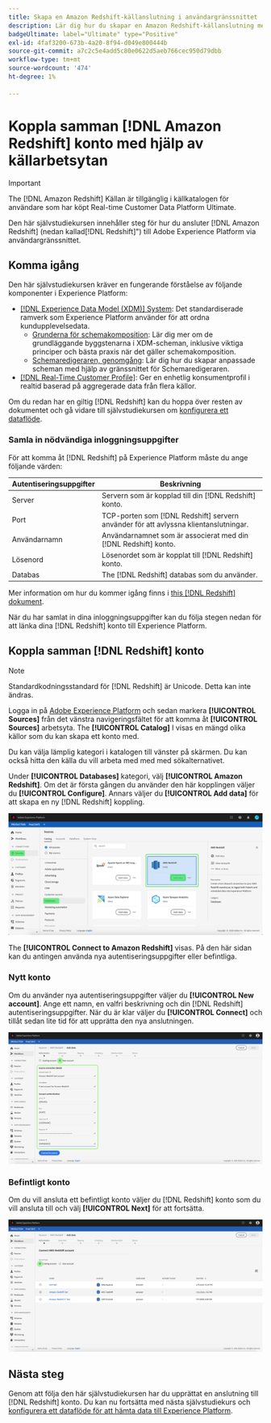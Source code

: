 ```yaml
---
title: Skapa en Amazon Redshift-källanslutning i användargränssnittet
description: Lär dig hur du skapar en Amazon Redshift-källanslutning med Adobe Experience Platform-gränssnittet.
badgeUltimate: label="Ultimate" type="Positive"
exl-id: 4faf3200-673b-4a20-8f94-d049e800444b
source-git-commit: a7c2c5e4add5c80e0622d5aeb766cec950d79dbb
workflow-type: tm+mt
source-wordcount: '474'
ht-degree: 1%

---
```


# Koppla samman [!DNL Amazon Redshift] konto med hjälp av källarbetsytan

>[!IMPORTANT]
>
>The [!DNL Amazon Redshift] Källan är tillgänglig i källkatalogen för användare som har köpt Real-time Customer Data Platform Ultimate.

Den här självstudiekursen innehåller steg för hur du ansluter [!DNL Amazon Redshift] (nedan kallad[!DNL Redshift]&quot;) till Adobe Experience Platform via användargränssnittet.

## Komma igång

Den här självstudiekursen kräver en fungerande förståelse av följande komponenter i Experience Platform:

- [[!DNL Experience Data Model (XDM)] System](../../../../../xdm/home.md): Det standardiserade ramverk som Experience Platform använder för att ordna kundupplevelsedata.
   - [Grunderna för schemakomposition](../../../../../xdm/schema/composition.md): Lär dig mer om de grundläggande byggstenarna i XDM-scheman, inklusive viktiga principer och bästa praxis när det gäller schemakomposition.
   - [Schemaredigeraren, genomgång](../../../../../xdm/tutorials/create-schema-ui.md): Lär dig hur du skapar anpassade scheman med hjälp av gränssnittet för Schemaredigeraren.
- [[!DNL Real-Time Customer Profile]](../../../../../profile/home.md): Ger en enhetlig konsumentprofil i realtid baserad på aggregerade data från flera källor.

Om du redan har en giltig [!DNL Redshift] kan du hoppa över resten av dokumentet och gå vidare till självstudiekursen om [konfigurera ett dataflöde](../../dataflow/databases.md).

### Samla in nödvändiga inloggningsuppgifter

För att komma åt [!DNL Redshift] på Experience Platform måste du ange följande värden:

| **Autentiseringsuppgifter** | **Beskrivning** |
| -------------- | --------------- |
| Server | Servern som är kopplad till din [!DNL Redshift] konto. |
| Port | TCP-porten som [!DNL Redshift] servern använder för att avlyssna klientanslutningar. |
| Användarnamn | Användarnamnet som är associerat med din [!DNL Redshift] konto. |
| Lösenord | Lösenordet som är kopplat till [!DNL Redshift] konto. |
| Databas | The [!DNL Redshift] databas som du använder. |

Mer information om hur du kommer igång finns i [this [!DNL Redshift] dokument](https://docs.aws.amazon.com/redshift/latest/gsg/getting-started.html).

När du har samlat in dina inloggningsuppgifter kan du följa stegen nedan för att länka dina [!DNL Redshift] konto till Experience Platform.

## Koppla samman [!DNL Redshift] konto

>[!NOTE]
>
>Standardkodningsstandard för [!DNL Redshift] är Unicode. Detta kan inte ändras.

Logga in på [Adobe Experience Platform](https://platform.adobe.com) och sedan markera **[!UICONTROL Sources]** från det vänstra navigeringsfältet för att komma åt **[!UICONTROL Sources]** arbetsyta. The **[!UICONTROL Catalog]** I visas en mängd olika källor som du kan skapa ett konto med.

Du kan välja lämplig kategori i katalogen till vänster på skärmen. Du kan också hitta den källa du vill arbeta med med med sökalternativet.

Under **[!UICONTROL Databases]** kategori, välj **[!UICONTROL Amazon Redshift]**. Om det är första gången du använder den här kopplingen väljer du **[!UICONTROL Configure]**. Annars väljer du **[!UICONTROL Add data]** för att skapa en ny [!DNL Redshift] koppling.

![](../../../../images/tutorials/create/redshift/catalog.png)

The **[!UICONTROL Connect to Amazon Redshift]** visas. På den här sidan kan du antingen använda nya autentiseringsuppgifter eller befintliga.

### Nytt konto

Om du använder nya autentiseringsuppgifter väljer du **[!UICONTROL New account]**. Ange ett namn, en valfri beskrivning och din [!DNL Redshift] autentiseringsuppgifter. När du är klar väljer du **[!UICONTROL Connect]** och tillåt sedan lite tid för att upprätta den nya anslutningen.

![](../../../../images/tutorials/create/redshift/new.png)

### Befintligt konto

Om du vill ansluta ett befintligt konto väljer du [!DNL Redshift] konto som du vill ansluta till och välj **[!UICONTROL Next]** för att fortsätta.

![](../../../../images/tutorials/create/redshift/existing.png)

## Nästa steg

Genom att följa den här självstudiekursen har du upprättat en anslutning till [!DNL Redshift] konto. Du kan nu fortsätta med nästa självstudiekurs och [konfigurera ett dataflöde för att hämta data till Experience Platform](../../dataflow/databases.md).
